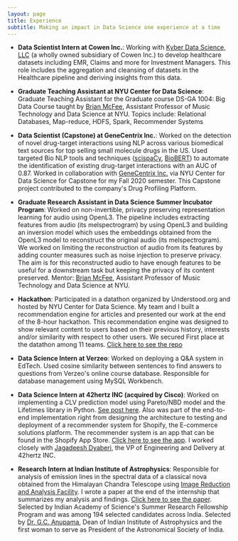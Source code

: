 ```yaml
---
layout: page
title: Experience
subtitle: Making an impact in Data Science one experience at a time
---
```


+ **Data Scientist Intern at Cowen Inc.**: Working with [Kyber Data Science, LLC](https://www.cowen.com/capabilities/kyber-data/) (a wholly owned subsidiary of Cowen Inc.) to develop healthcare datasets including EMR, Claims and more for Investment Managers. This role includes the aggregation and cleansing of datasets in the Healthcare pipeline and deriving insights from this data.

+ **Graduate Teaching Assistant at NYU Center for Data Science**: Graduate Teaching Assistant for the Graduate course DS-GA 1004: Big Data
Course taught by [Brian McFee](https://brianmcfee.net/), Assistant Professor of Music Technology and Data Science at NYU.
Topics include: Relational Databases, Map-reduce, HDFS, Spark, Recommender Systems

+ **Data Scientist (Capstone) at GeneCentrix Inc.**: Worked on the detection of novel drug-target interactions using NLP across various biomedical text sources for top selling small molecule drugs in the US. Used targeted Bio NLP tools and techniques ([scispaCy](https://allenai.github.io/scispacy/), [BioBERT](https://github.com/dmis-lab/biobert)) to automate the identification of existing drug-target interactions with an AUC of 0.87. Worked in collaboration with [GeneCentrix Inc.](https://www.genecentrix.com/) via NYU Center for Data Science for Capstone for my Fall 2020 semester. This Capstone project contributed to the company's Drug Profiling Platform.


+ **Graduate Research Assistant in Data Science Summer Incubator Program**: Worked on non-invertible, privacy preserving representation learning for audio using OpenL3. The pipeline includes extracting features from audio (its melspectrogram) by using OpenL3 and building an inversion model which uses the embeddings obtained from the OpenL3 model to reconstruct the original audio (its melspectrogram). We worked on limiting the reconstruction of audio from its features by adding counter measures such as noise injection to preserve privacy. The aim is for this reconstructed audio to have enough features to be useful for a downstream task but keeping the privacy of its content preserved. Mentor: [Brian McFee](https://brianmcfee.net/), Assistant Professor of Music Technology and Data Science at NYU.


+ **Hackathon**: Participated in a datathon organized by Understood.org and hosted by NYU Center for Data Science. My team and I built a recommendation engine for articles and presented our work at the end of the 8-hour hackathon. This recommendation engine was designed to show relevant content to users based on their previous history, interests and/or similarity with respect to other users. We secured First place at the datathon among 11 teams. [Click here to see the repo](https://github.com/anushapatil5/datathon_2020)


+ **Data Science Intern at Verzeo**: Worked on deploying a Q&A system in EdTech. Used cosine similarity between sentences to find answers to questions from Verzeo's online course database. Responsible for database management using MySQL Workbench.


+ **Data Science Intern at 42hertz INC (acquired by Cisco)**: Worked on implementing a CLV prediction model using Pareto/NBD model and the Lifetimes library in Python. [See post here](https://anushapatil5.github.io/2020-07-09-cltv/). Also was part of the end-to-end implementation right from designing the architecture to testing and deployment of a recommender system for Shopify, the E-commerce solutions platform. The recommender system is an app that can be found in the Shopify App Store. [Click here to see the app](https://apps.shopify.com/kraken?surface_detail=kraken+recommends&surface_inter_position=1&surface_intra_position=4&surface_type=search). I worked closely with [Jagadeesh Dyaberi](https://www.linkedin.com/in/jagadeesh-dyaberi-4a87951/), the VP of Engineering and Delivery at 42hertz INC.


+ **Research Intern at Indian Institute of Astrophysics**: Responsible for analysis of emission lines in the spectral data of a classical nova obtained from the Himalayan Chandra Telescope using [Image Reduction and Analysis Facility](https://github.com/iraf-community/iraf). I wrote a paper at the end of the internship that summarizes my analysis and findings. [Click here to see the paper](https://github.com/anushapatil5/SpectralAnalysis). Selected by Indian Academy of Science's Summer Research Fellowship Program and was among 194 selected candidates across India. Selected by [Dr. G.C. Anupama](https://en.wikipedia.org/wiki/G._C._Anupama), Dean of Indian Institute of Astrophysics and the first woman to serve as President of the Astronomical Society of India. 

